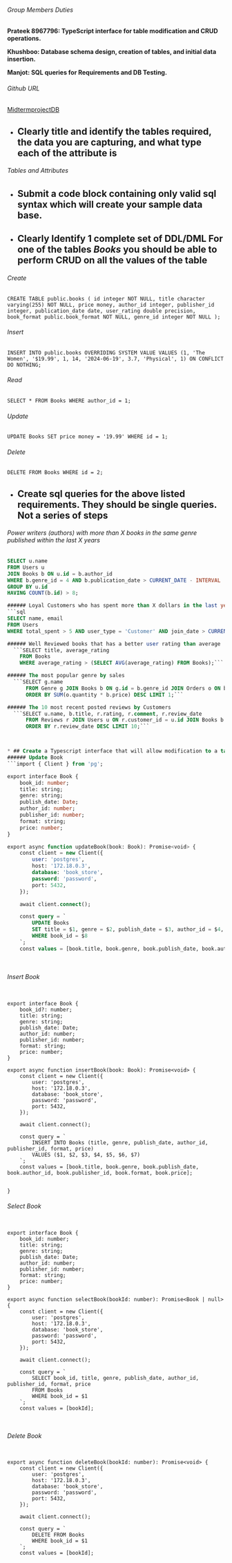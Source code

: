 ###### Group Members Duties

**Prateek 8967796: TypeScript interface for table modification and CRUD operations.**

**Khushboo: Database schema design, creation of tables, and initial data insertion.**

**Manjot: SQL queries for Requirements and DB Testing.**

###### Github URL
[MidtermprojectDB](https://github.com/Prateekchadhaprat/Midtermproject_bookstore/)

* ## Clearly title and identify the tables required, the data you are capturing, and what type each of the attribute is
###### Tables and Attributes 

* ## Submit a code block containing only valid sql syntax which will create your sample data base. 


* ## Clearly Identify 1 complete set of DDL/DML For one of the tables *Books* you should be able to perform CRUD on all the values of the table

###### Create
``CREATE TABLE public.books (
    id integer NOT NULL,
    title character varying(255) NOT NULL,
    price money,
    author_id integer,
    publisher_id integer,
    publication_date date,
    user_rating double precision,
    book_format public.book_format NOT NULL,
    genre_id integer NOT NULL
);``

###### Insert
```INSERT INTO public.books OVERRIDING SYSTEM VALUE VALUES (1, 'The Women', '$19.99', 1, 14, '2024-06-19', 3.7, 'Physical', 1) ON CONFLICT DO NOTHING;```

###### Read
```SELECT * FROM Books WHERE author_id = 1;```

###### Update
```UPDATE Books SET price money = '19.99' WHERE id = 1;```
###### Delete
```DELETE FROM Books WHERE id = 2;```


* ## Create sql queries for the above listed requirements.  They should be single queries.  Not a series of steps

###### Power writers (authors) with more than X books in the same genre published within the last X years
```sql
SELECT u.name
FROM Users u
JOIN Books b ON u.id = b.author_id
WHERE b.genre_id = 4 AND b.publication_date > CURRENT_DATE - INTERVAL '5 years'
GROUP BY u.id
HAVING COUNT(b.id) > 8;

###### Loyal Customers who has spent more than X dollars in the last year
```sql
SELECT name, email
FROM Users
WHERE total_spent > 5 AND user_type = 'Customer' AND join_date > CURRENT_DATE - INTERVAL '1 year';

###### Well Reviewed books that has a better user rating than average
  ```SELECT title, average_rating
    FROM Books
    WHERE average_rating > (SELECT AVG(average_rating) FROM Books);```

###### The most popular genre by sales
  ```SELECT g.name
      FROM Genre g JOIN Books b ON g.id = b.genre_id JOIN Orders o ON b.id = o.book_id GROUP BY g.id
      ORDER BY SUM(o.quantity * b.price) DESC LIMIT 1;```

###### The 10 most recent posted reviews by Customers 
  ```SELECT u.name, b.title, r.rating, r.comment, r.review_date
      FROM Reviews r JOIN Users u ON r.customer_id = u.id JOIN Books b ON r.book_id = b.id
      ORDER BY r.review_date DESC LIMIT 10;```



* ## Create a Typescript interface that will allow modification to a table.
###### Update Book
```import { Client } from 'pg';

export interface Book {
    book_id: number;
    title: string;
    genre: string;
    publish_date: Date;
    author_id: number;
    publisher_id: number;
    format: string;
    price: number;
}

export async function updateBook(book: Book): Promise<void> {
    const client = new Client({
        user: 'postgres',           
        host: '172.18.0.3',        
        database: 'book_store', 
        password: 'password',  
        port: 5432,                 
    });

    await client.connect();

    const query = `
        UPDATE Books
        SET title = $1, genre = $2, publish_date = $3, author_id = $4, publisher_id = $5, format = $6, price = $7
        WHERE book_id = $8
    `;
    const values = [book.title, book.genre, book.publish_date, book.author_id, book.publisher_id, book.format, book.price, book.book_id];

    
```
###### Insert Book
```import { Client } from 'pg';

export interface Book {
    book_id?: number;
    title: string;
    genre: string;
    publish_date: Date;
    author_id: number;
    publisher_id: number;
    format: string;
    price: number;
}

export async function insertBook(book: Book): Promise<void> {
    const client = new Client({
        user: 'postgres',
        host: '172.18.0.3',
        database: 'book_store',
        password: 'password',
        port: 5432,
    });

    await client.connect();

    const query = `
        INSERT INTO Books (title, genre, publish_date, author_id, publisher_id, format, price)
        VALUES ($1, $2, $3, $4, $5, $6, $7)
    `;
    const values = [book.title, book.genre, book.publish_date, book.author_id, book.publisher_id, book.format, book.price];

    
}
```

###### Select Book
```import { Client } from 'pg';

export interface Book {
    book_id: number;
    title: string;
    genre: string;
    publish_date: Date;
    author_id: number;
    publisher_id: number;
    format: string;
    price: number;
}

export async function selectBook(bookId: number): Promise<Book | null> {
    const client = new Client({
        user: 'postgres',
        host: '172.18.0.3',
        database: 'book_store',
        password: 'password',
        port: 5432,
    });

    await client.connect();

    const query = `
        SELECT book_id, title, genre, publish_date, author_id, publisher_id, format, price
        FROM Books
        WHERE book_id = $1
    `;
    const values = [bookId];

    
```
###### Delete Book
```import { Client } from 'pg';

export async function deleteBook(bookId: number): Promise<void> {
    const client = new Client({
        user: 'postgres',
        host: '172.18.0.3',
        database: 'book_store',
        password: 'password',
        port: 5432,
    });

    await client.connect();

    const query = `
        DELETE FROM Books
        WHERE book_id = $1
    `;
    const values = [bookId];

    
```
